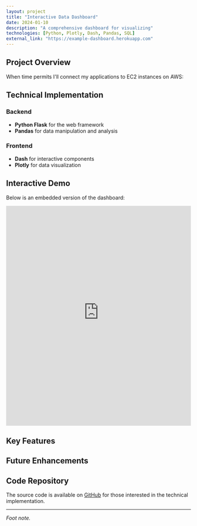 ```yaml
---
layout: project
title: "Interactive Data Dashboard"
date: 2024-01-10
description: "A comprehensive dashboard for visualizing"
technologies: [Python, Plotly, Dash, Pandas, SQL]
external_link: "https://example-dashboard.herokuapp.com"
---
```


## Project Overview

When time permits I'll connect my applications to EC2 instances on AWS:


## Technical Implementation

### Backend
- **Python Flask** for the web framework
- **Pandas** for data manipulation and analysis


### Frontend
- **Dash** for interactive components
- **Plotly** for data visualization

## Interactive Demo

Below is an embedded version of the dashboard:

<div class="interactive-container">
    <div class="dashboard-container">
        <iframe 
            src="https://example-dashboard.herokuapp.com" 
            width="100%" 
            height="600px" 
            frameborder="0"
            title="Interactive Dashboard Demo">
        </iframe>
    </div>
</div>

## Key Features

## Future Enhancements

## Code Repository

The source code is available on [GitHub](https://github.com/your-username/dashboard-project) for those interested in the technical implementation.

---

*Foot note.* 